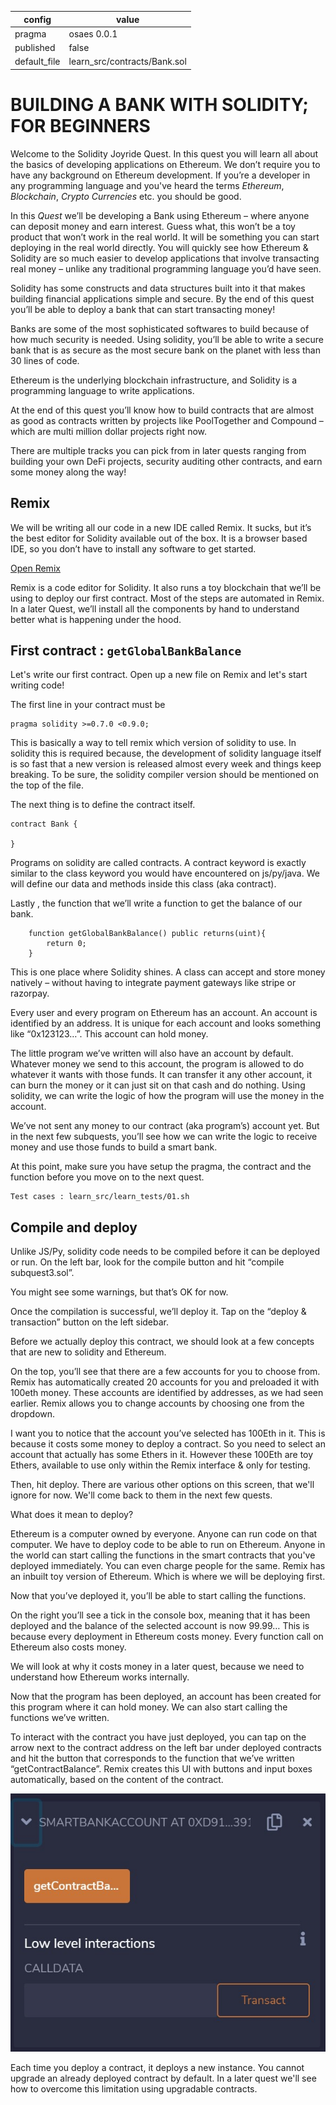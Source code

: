 | config | value |
| ------ | ----- |
| pragma | osaes 0.0.1 |
| published | false |
| default_file | learn_src/contracts/Bank.sol |

# BUILDING A BANK WITH SOLIDITY; FOR BEGINNERS

Welcome to the Solidity Joyride Quest. In this quest you will learn all about the basics of developing applications on Ethereum. We don’t require you to have any background on Ethereum development. If you’re a developer in any programming language and you've heard the terms _Ethereum_, _Blockchain_, _Crypto Currencies_ etc. you should be good.

In this _Quest_ we’ll be developing a Bank using Ethereum – where anyone can deposit money and earn interest. Guess what, this won’t be a toy product that won’t work in the real world. It will be something you can start deploying in the real world directly. You will quickly see how Ethereum & Solidity are so much easier to develop applications that involve transacting real money – unlike any traditional programming language you’d have seen. 

Solidity has some constructs and data structures built into it that makes building financial applications simple and secure. By the end of this quest you’ll be able to deploy a bank that can start transacting money!

Banks are some of the most sophisticated softwares to build because of how much security is needed. Using solidity, you’ll be able to write a secure bank that is as secure as the most secure bank on the planet with less than 30 lines of code.

Ethereum is the underlying blockchain infrastructure, and Solidity is a programming language to write applications.

At the end of this quest you’ll know how to build contracts that are almost as good as contracts written by projects like PoolTogether and Compound – which are multi million dollar projects right now. 

There are multiple tracks you can pick from in later quests ranging from building your own DeFi projects, security auditing other contracts, and earn some money along the way!


## Remix
We will be writing all our code in a new IDE called Remix. It sucks, but it’s the best editor for Solidity available out of the box. It is a browser based IDE, so you don’t have to install any software to get started.

[Open Remix](https://remix.org)

Remix is a code editor for Solidity. It also runs a toy blockchain that we’ll be using to deploy our first contract. Most of the steps are automated in Remix. In a later Quest, we’ll install all the components by hand to understand better what is happening under the hood.

## First contract : `getGlobalBankBalance`

Let's write our first contract.
Open up a new file on Remix and let's start writing code!

The first line in your contract must be 

```
pragma solidity >=0.7.0 <0.9.0;
```

This is basically a way to tell remix which version of solidity to use. In solidity this is required because, the development of solidity language itself is so fast that a new version is released almost every week and things keep breaking. To be sure, the solidity compiler version should be mentioned on the top of the file.

The next thing is to define the contract itself.

```
contract Bank {
    
}
```

Programs on solidity are called contracts. A contract keyword is exactly similar to the class keyword you would have encountered on js/py/java. We will define our data and methods inside this class (aka contract).

Lastly , the function that we’ll write a function to get the balance of our bank.

```
    function getGlobalBankBalance() public returns(uint){
        return 0;
    }
```

This is one place where Solidity shines. A class can accept and store money natively – without having to integrate payment gateways like stripe or razorpay.

Every user and every program on Ethereum has an account. An account is identified by an address. It is unique for each account and looks something like “0x123123…”. This account can hold money. 

The little program we’ve written will also have an account by default. Whatever money we send to this account, the program is allowed to do whatever it wants with those funds. It can transfer it any other account, it can burn the money or it can just sit on that cash and do nothing. Using solidity, we can write the logic of how the program will use the money in the account.

We’ve not sent any money to our contract (aka program’s) account yet. But in the next few subquests, you’ll see how we can write the logic to receive money and use those funds to build a smart bank.

At this point, make sure you have setup the pragma, the contract and the function before you move on to the next quest. 

```
Test cases : learn_src/learn_tests/01.sh
```

## Compile and deploy

Unlike JS/Py, solidity code needs to be compiled before it can be deployed or run. On the left bar, look for the compile button and hit “compile subquest3.sol”.

You might see some warnings, but that’s OK for now.

Once the compilation is successful, we’ll deploy it. Tap on the “deploy & transaction” button on the left sidebar.

Before we actually deploy this contract, we should look at a few concepts that are new to solidity and Ethereum.

On the top, you’ll see that there are a few accounts for you to choose from. Remix has automatically created 20 accounts for you and preloaded it with 100eth money. These accounts are identified by addresses, as we had seen earlier. Remix allows you to change accounts by choosing one from the dropdown.

I want you to notice that the account you’ve selected has 100Eth in it. This is because it costs some money to deploy a contract. So you need to select an account that actually has some Ethers in it. However these 100Eth are toy Ethers, available to use only within the Remix interface & only for testing.

Then, hit deploy. There are various other options on this screen, that we'll ignore for now. We'll come back to them in the next few quests.

What does it mean to deploy?

Ethereum is a computer owned by everyone. Anyone can run code on that computer. We have to deploy code to be able to run on Ethereum. Anyone in the world can start calling the functions in the smart contracts that you've deployed immediately. You can even charge people for the same. Remix has an inbuilt toy version of Ethereum. Which is where we will be deploying first.

Now that you’ve deployed it, you’ll be able to start calling the functions.

On the right you’ll see a tick in the console box, meaning that it has been deployed and the balance of the selected account is now 99.99… This is because every deployment in Ethereum costs money. Every function call on Ethereum also costs money.

We will look at why it costs money in a later quest, because we need to understand how Ethereum works internally.

Now that the program has been deployed, an account has been created for this program where it can hold money. We can also start calling the functions we’ve written.

To interact with the contract you have just deployed, you can tap on the arrow next to the contract address on the left bar under deployed contracts and hit the button that corresponds to the function that we’ve written “getContractBalance”. Remix creates this UI with buttons and input boxes automatically, based on the content of the contract.

![learn_src/learn_assets/1.jpg](https://github.com/CreatorOS/basics-solidity/raw/master/building-a-bank/learn_src/learn_assets/1.jpg)

Each time you deploy a contract, it deploys a new instance. You cannot upgrade an already deployed contract by default. In a later quest we'll see how to overcome this limitation using upgradable contracts.





